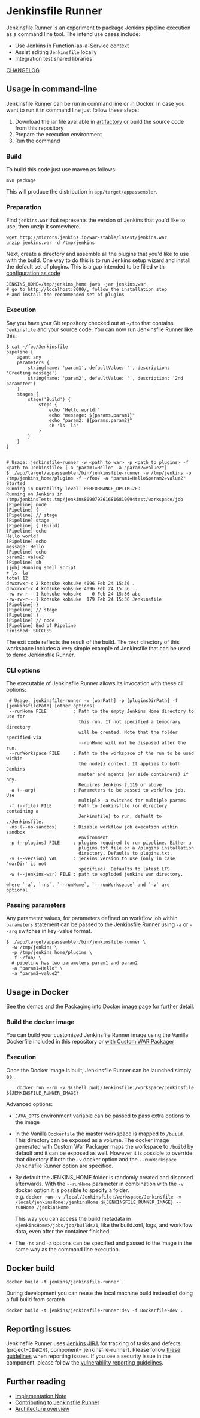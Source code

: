 # Jenkinsfile Runner
Jenkinsfile Runner is an experiment to package Jenkins pipeline execution as a command line tool.
The intend use cases include:

* Use Jenkins in Function-as-a-Service context
* Assist editing `Jenkinsfile` locally
* Integration test shared libraries

[CHANGELOG](CHANGELOG.md)

## Usage in command-line
Jenkinsfile Runner can be run in command line or in Docker.
In case you want to run it in command line just follow these steps:

1. Download the jar file available in [artifactory](https://repo.jenkins-ci.org/webapp/#/home) or build the source code from this repository
2. Prepare the execution environment
3. Run the command

### Build
To build this code just use maven as follows:
```
mvn package
```
This will produce the distribution in `app/target/appassembler`.

### Preparation
Find `jenkins.war` that represents the version of Jenkins that you'd like to use,
then unzip it somewhere.
```
wget http://mirrors.jenkins.io/war-stable/latest/jenkins.war
unzip jenkins.war -d /tmp/jenkins
```

Next, create a directory and assemble all the plugins that you'd like to use with the build.
One way to do this is to run Jenkins setup wizard and install the default set of plugins.
This is a gap intended to be filled with [configuration as code](https://github.com/jenkinsci/configuration-as-code-plugin)
```
JENKINS_HOME=/tmp/jenkins_home java -jar jenkins.war
# go to http://localhost:8080/, follow the installation step
# and install the recommended set of plugins
```

### Execution
Say you have your Git repository checked out at `~/foo` that contains `Jenkinsfile` and your source code.
You can now run Jenkinsfile Runner like this:

```
$ cat ~/foo/Jenkinsfile
pipeline {
    agent any
    parameters {
        string(name: 'param1', defaultValue: '', description: 'Greeting message')
        string(name: 'param2', defaultValue: '', description: '2nd parameter')
    }
    stages {
        stage('Build') {
            steps {
                echo 'Hello world!'
                echo "message: ${params.param1}"
                echo "param2: ${params.param2}"
                sh 'ls -la'
            }
        }
    }
}


# Usage: jenkinsfile-runner -w <path to war> -p <path to plugins> -f <path to Jenkinsfile> [-a "param1=Hello" -a "param2=value2"]
$ ./app/target/appassembler/bin/jenkinsfile-runner -w /tmp/jenkins -p /tmp/jenkins_home/plugins -f ~/foo/ -a "param1=Hello&param2=value2"
Started
Running in Durability level: PERFORMANCE_OPTIMIZED
Running on Jenkins in /tmp/jenkinsTests.tmp/jenkins8090792616816810094test/workspace/job
[Pipeline] node
[Pipeline] {
[Pipeline] // stage
[Pipeline] stage
[Pipeline] { (Build)
[Pipeline] echo
Hello world!
[Pipeline] echo
message: Hello
[Pipeline] echo
param2: value2
[Pipeline] sh
[job] Running shell script
+ ls -la
total 12
drwxrwxr-x 2 kohsuke kohsuke 4096 Feb 24 15:36 .
drwxrwxr-x 4 kohsuke kohsuke 4096 Feb 24 15:36 ..
-rw-rw-r-- 1 kohsuke kohsuke    0 Feb 24 15:36 abc
-rw-rw-r-- 1 kohsuke kohsuke  179 Feb 24 15:36 Jenkinsfile
[Pipeline] }
[Pipeline] // stage
[Pipeline] }
[Pipeline] // node
[Pipeline] End of Pipeline
Finished: SUCCESS
```

The exit code reflects the result of the build. The `test` directory of this workspace includes a very simple
example of Jenkinsfile that can be used to demo Jenkinsfile Runner.

### CLI options
The executable of Jenkinsfile Runner allows its invocation with these cli options:

```
 # Usage: jenkinsfile-runner -w [warPath] -p [pluginsDirPath] -f [jenkinsfilePath] [other options]
 --runHome FILE          : Path to the empty Jenkins Home directory to use for
                           this run. If not specified a temporary directory
                           will be created. Note that the folder specified via
                           --runHome will not be disposed after the run.
 --runWorkspace FILE     : Path to the workspace of the run to be used within
                           the node{} context. It applies to both Jenkins
                           master and agents (or side containers) if any.
                           Requires Jenkins 2.119 or above
 -a (--arg)              : Parameters to be passed to workflow job. Use
                           multiple -a switches for multiple params
 -f (--file) FILE        : Path to Jenkinsfile (or directory containing a
                           Jenkinsfile) to run, default to ./Jenkinsfile.
 -ns (--no-sandbox)      : Disable workflow job execution within sandbox
                           environment
 -p (--plugins) FILE     : plugins required to run pipeline. Either a
                           plugins.txt file or a /plugins installation
                           directory. Defaults to plugins.txt.
 -v (--version) VAL      : jenkins version to use (only in case 'warDir' is not
                           specified). Defaults to latest LTS.
 -w (--jenkins-war) FILE : path to exploded jenkins war directory.

where `-a`, `-ns`, `--runHome`, `--runWorkspace` and `-v` are optional.
```

###  Passing parameters
Any parameter values, for parameters defined on workflow job within `parameters` statement
can be passed to the Jenkinsfile Runner using `-a` or `--arg` switches in key=value format. 

```
$ ./app/target/appassembler/bin/jenkinsfile-runner \
  -w /tmp/jenkins \
  -p /tmp/jenkins_home/plugins \
  -f ~/foo/ \
  # pipeline has two parameters param1 and param2
  -a "param1=Hello" \
  -a "param2=value2"
```

## Usage in Docker
See the demos and the [Packaging into Docker image](DOCKER.md) page for further detail.

### Build the docker image
You can build your customized Jenkinsfile Runner image using the Vanilla Dockerfile included in this repository or [with Custom WAR Packager](https://jenkins.io/blog/2018/10/16/custom-war-packager/#jenkinsfile-runner-packaging)

### Execution
Once the Docker image is built, Jenkinsfile Runner can be launched simply as...

```
    docker run --rm -v $(shell pwd)/Jenkinsfile:/workspace/Jenkinsfile ${JENKINSFILE_RUNNER_IMAGE}
```

Advanced options:

* `JAVA_OPTS` environment variable can be passed to pass extra options to the image
* In the Vanilla `Dockerfile` the master workspace is mapped to `/build`.
  This directory can be exposed as a volume.
  The docker image generated with Custom War Packager maps the workspace to `/build` by default and it can be exposed as well.
  However it is possible to override that directory if both the `-v` docker option and the `--runWorkspace` Jenkinsfile Runner option are specified.
* By default the JENKINS_HOME folder is randomly created and disposed afterwards. With the `--runHome` parameter in combination with the `-v` docker option it is possible to specify a folder.   
  e.g. `docker run -v /local/Jenkinsfile:/workspace/Jenkinsfile -v /local/jenkinsHome:/jenkinsHome ${JENKINSFILE_RUNNER_IMAGE} --runHome /jenkinsHome`

  This way you can access the build metadata in `<jenkinsHome>/jobs/job/builds/1`, like the build.xml, logs, and workflow data, even after the container finished.

* The `-ns` and `-a` options can be specified and passed to the image in the same way as the command line execution.

## Docker build

    docker build -t jenkins/jenkinsfile-runner .

During development you can reuse the local machine build instead of doing a full build from scratch

    docker build -t jenkins/jenkinsfile-runner:dev -f Dockerfile-dev .

## Reporting issues

Jenkinsfile Runner uses [Jenkins JIRA](https://issues.jenkins-ci.org) for tracking of tasks and defects.
(project=`JENKINS`, component=`jenkinsfile-runner).
Please follow [these guidelines](https://wiki.jenkins.io/display/JENKINS/How+to+report+an+issue) when reporting issues.
If you see a security issue in the component, please follow the [vulnerability reporting guidelines](https://jenkins.io/security/#reporting-vulnerabilities).

## Further reading

* [Implementation Note](IMPLEMENTATION.md)
* [Contributing to Jenkinsfile Runner](CONTRIBUTING.md)
* [Architecture overview](DEVELOPER.md)

